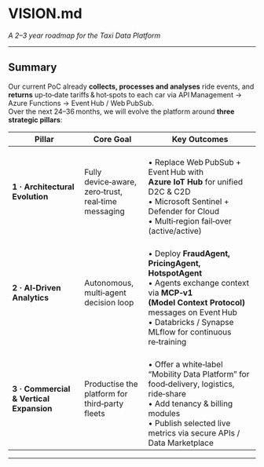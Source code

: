 # VISION.md  
*A 2–3 year roadmap for the Taxi Data Platform*

---

## Summary  
Our current PoC already **collects, processes and analyses** ride events, and **returns** up‑to‑date tariffs & hot‑spots to each car via API Management → Azure Functions → Event Hub / Web PubSub.  
Over the next 24–36 months, we will evolve the platform around **three strategic pillars**:

| Pillar | Core Goal | Key Outcomes |
|--------|-----------|--------------|
| **1 · Architectural Evolution** | Fully device‑aware, zero‑trust, real‑time messaging | <br>• Replace Web PubSub + Event Hub with **Azure IoT Hub** for unified D2C & C2D<br>• Microsoft Sentinel + Defender for Cloud<br>• Multi‑region fail‑over (active/active) |
| **2 · AI‑Driven Analytics** | Autonomous, multi‑agent decision loop | <br>• Deploy **FraudAgent, PricingAgent, HotspotAgent**<br>• Agents exchange context via **MCP‑v1 (Model Context Protocol)** messages on Event Hub<br>• Databricks / Synapse MLflow for continuous re‑training<br>
| **3 · Commercial & Vertical Expansion** | Productise the platform for third‑party fleets | <br>• Offer a white‑label “Mobility Data Platform” for food‑delivery, logistics, ride‑share<br>• Add tenancy & billing modules<br>• Publish selected live metrics via secure APIs / Data Marketplace |

---